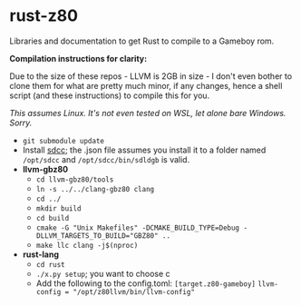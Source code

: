 # rust-z80

Libraries and documentation to get Rust to compile to a Gameboy rom.

**Compilation instructions for clarity:**

Due to the size of these repos - LLVM is 2GB in size - I don't even bother to clone them for what are pretty much minor, if any changes, hence a shell script (and these instructions) to compile this for you.

*This assumes Linux. It's not even tested on WSL, let alone bare Windows. Sorry.*

- `git submodule update`
- Install [sdcc](https://sdcc.sourceforge.net/); the .json file assumes you install it to a folder named `/opt/sdcc` and `/opt/sdcc/bin/sdldgb` is valid.
- **llvm-gbz80**
    - `cd llvm-gbz80/tools`
    - `ln -s ../../clang-gbz80 clang`
    - `cd ../`
    - `mkdir build`
    - `cd build`
    - `cmake -G "Unix Makefiles" -DCMAKE_BUILD_TYPE=Debug -DLLVM_TARGETS_TO_BUILD="GBZ80" ..`
    - `make llc clang -j$(nproc)`
- **rust-lang**
    - `cd rust`
    - `./x.py setup`; you want to choose c
    - Add the following to the config.toml:
        `[target.z80-gameboy]`
        `llvm-config = "/opt/z80llvm/bin/llvm-config"`
